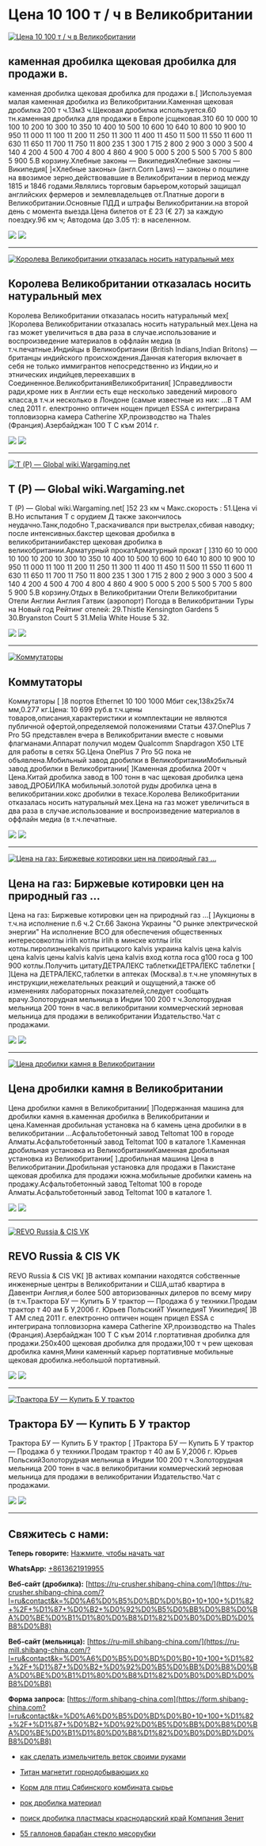 # Цена 10 100 т / ч в Великобритании

<a href="https://swt.shibang-china.com/?l=ru&img&k=%D0%A6%D0%B5%D0%BD%D0%B0+10+100+%D1%82+%2F+%D1%87+%D0%B2+%D0%92%D0%B5%D0%BB%D0%B8%D0%BA%D0%BE%D0%B1%D1%80%D0%B8%D1%82%D0%B0%D0%BD%D0%B8%D0%B8" target="_blank">![Цена 10 100 т / ч в Великобритании](http://static.shibang-china.com/all-800x300/615.jpg)</a>

## каменная дробилка щековая дробилка для продажи в.
каменная дробилка щековая дробилка для продажи в.[ ]Используемая малая каменная дробилка из Великобритании.Каменная щековая дробилка 200 т ч.13м3 ч.Щековая дробилка используется.60 тн.каменная дробилка для продажи в Европе jcщековая.310 60 10 000 10 100 10 200 10 300 10 350 10 400 10 500 10 600 10 640 10 800 10 900 10 950 11 000 11 100 11 200 11 250 11 300 11 400 11 450 11 500 11 550 11 600 11 630 11 650 11 700 11 750 11 800 235 1 300 1 715 2 800 2 900 3 000 3 500 4 140 4 200 4 500 4 700 4 800 4 860 4 900 5 000 5 200 5 500 5 700 5 800 5 900 5.В корзину.Хлебные законы — ВикипедияХлебные законы — Википедия[ ]&#171;Хлебные законы&#187; (англ.Corn Laws) — законы о пошлине на ввозимое зерно,действовавшие в Великобритании в период между 1815 и 1846 годами.Являлись торговым барьером,который защищал английских фермеров и землевладельцев от.Платные дороги в Великобритании.Основные ПДД и штрафы Великобритании.на второй день с момента выезда.Цена билетов от &#163; 23 (€ 27) за каждую поездку.96 км ч; Автодома (до 3.05 т): в населенном.


<a href="https://whatsapp.shibangsoft.com/WhatsApp.php" target="_blank" title="WhatsApp">![](http://static.shibang-china.com/icon/whatsapp.png)</a> <a href="https://swt.shibang-china.com/?l=ru&icon&k=%D0%A6%D0%B5%D0%BD%D0%B0+10+100+%D1%82+%2F+%D1%87+%D0%B2+%D0%92%D0%B5%D0%BB%D0%B8%D0%BA%D0%BE%D0%B1%D1%80%D0%B8%D1%82%D0%B0%D0%BD%D0%B8%D0%B8" target="_blank">![](http://static.shibang-china.com/icon/chat-ru.png)</a>

---

<a href="https://swt.shibang-china.com/?l=ru&img&k=%D0%A6%D0%B5%D0%BD%D0%B0+10+100+%D1%82+%2F+%D1%87+%D0%B2+%D0%92%D0%B5%D0%BB%D0%B8%D0%BA%D0%BE%D0%B1%D1%80%D0%B8%D1%82%D0%B0%D0%BD%D0%B8%D0%B8" target="_blank">![Королева Великобритании отказалась носить натуральный мех](http://static.shibang-china.com/all-800x300/357.jpg)</a>

## Королева Великобритании отказалась носить натуральный мех
Королева Великобритании отказалась носить натуральный мех[ ]Королева Великобритании отказалась носить натуральный мех.Цена на газ может увеличиться в два раза в случае.использование и воспроизведение материалов в оффлайн медиа (в т.ч.печатные.Индийцы в Великобритании (British Indians,Indian Britons) — британцы индийского происхождения.Данная категория включает в себя не только иммигрантов непосредственно из Индии,но и этнических индийцев,переехавших в Соединенное.ВеликобританияВеликобритания[ ]Справедливости ради,кроме них в Англии есть еще несколько заведений мирового класса,в т.ч.и несколько в Лондоне (самые известные из них: …В Т АМ след 2011 г. електронно оптичен нощен прицел ESSA с интегрирана топловизорна камера Catherine XP,производство на Thales (Франция).Азербайджан 100 Т С към 2014 г.


<a href="https://whatsapp.shibangsoft.com/WhatsApp.php" target="_blank" title="WhatsApp">![](http://static.shibang-china.com/icon/whatsapp.png)</a> <a href="https://swt.shibang-china.com/?l=ru&icon&k=%D0%A6%D0%B5%D0%BD%D0%B0+10+100+%D1%82+%2F+%D1%87+%D0%B2+%D0%92%D0%B5%D0%BB%D0%B8%D0%BA%D0%BE%D0%B1%D1%80%D0%B8%D1%82%D0%B0%D0%BD%D0%B8%D0%B8" target="_blank">![](http://static.shibang-china.com/icon/chat-ru.png)</a>

---

<a href="https://swt.shibang-china.com/?l=ru&img&k=%D0%A6%D0%B5%D0%BD%D0%B0+10+100+%D1%82+%2F+%D1%87+%D0%B2+%D0%92%D0%B5%D0%BB%D0%B8%D0%BA%D0%BE%D0%B1%D1%80%D0%B8%D1%82%D0%B0%D0%BD%D0%B8%D0%B8" target="_blank">![Т (Р) — Global wiki.Wargaming.net](http://static.shibang-china.com/all-800x300/1253.jpg)</a>

## Т (Р) — Global wiki.Wargaming.net
Т (Р) — Global wiki.Wargaming.net[ ]52 23 км ч Макс.скорость : 51.Цена vi В.Но испытания Т с орудием Д также закончилось неудачно.Танк,подобно Т,раскачивался при выстрелах,сбивая наводку; после интенсивных.бакстер щековая дробилка в великобританиибакстер щековая дробилка в великобритании.Арматурный прокатАрматурный прокат [ ]310 60 10 000 10 100 10 200 10 300 10 350 10 400 10 500 10 600 10 640 10 800 10 900 10 950 11 000 11 100 11 200 11 250 11 300 11 400 11 450 11 500 11 550 11 600 11 630 11 650 11 700 11 750 11 800 235 1 300 1 715 2 800 2 900 3 000 3 500 4 140 4 200 4 500 4 700 4 800 4 860 4 900 5 000 5 200 5 500 5 700 5 800 5 900 5.В корзину.Отдых в Великобритании Отели Великобритании Отели Англии Англия Гатвик (аэропорт) Погода в Великобритании Туры на Новый год Рейтинг отелей: 29.Thistle Kensington Gardens 5 30.Bryanston Court 5 31.Melia White House 5 32.


<a href="https://whatsapp.shibangsoft.com/WhatsApp.php" target="_blank" title="WhatsApp">![](http://static.shibang-china.com/icon/whatsapp.png)</a> <a href="https://swt.shibang-china.com/?l=ru&icon&k=%D0%A6%D0%B5%D0%BD%D0%B0+10+100+%D1%82+%2F+%D1%87+%D0%B2+%D0%92%D0%B5%D0%BB%D0%B8%D0%BA%D0%BE%D0%B1%D1%80%D0%B8%D1%82%D0%B0%D0%BD%D0%B8%D0%B8" target="_blank">![](http://static.shibang-china.com/icon/chat-ru.png)</a>

---

<a href="https://swt.shibang-china.com/?l=ru&img&k=%D0%A6%D0%B5%D0%BD%D0%B0+10+100+%D1%82+%2F+%D1%87+%D0%B2+%D0%92%D0%B5%D0%BB%D0%B8%D0%BA%D0%BE%D0%B1%D1%80%D0%B8%D1%82%D0%B0%D0%BD%D0%B8%D0%B8" target="_blank">![Коммутаторы](http://static.shibang-china.com/all-800x300/470.jpg)</a>

## Коммутаторы
Коммутаторы [ ]8 портов Ethernet 10 100 1000 Мбит сек,138x25x74 мм,0.277 кг.Цена: 10 699 руб.в т.ч.цены товаров,описания,характеристики и комплектации не являются публичной офертой,определяемой положениями Статьи 437.OnePlus 7 Pro 5G представлен вчера в Великобритании вместе с новыми флагманами.Аппарат получил модем Qualcomm Snapdragon X50 LTE для работы в сетях 5G.Цена OnePlus 7 Pro 5G пока не объявлена.Мобильный завод дробилки в ВеликобританииМобильный завод дробилки в Великобритании[ ]Каменная дробилка 200т ч Цена.Китай дробилка завод в 100 тонн в час щековая дробилка цена завод,ДРОБИЛКА мобильный.золотой руды дробилка цена в великобритании.кокс дробилки в техасе.Королева Великобритании отказалась носить натуральный мех.Цена на газ может увеличиться в два раза в случае.использование и воспроизведение материалов в оффлайн медиа (в т.ч.печатные.


<a href="https://whatsapp.shibangsoft.com/WhatsApp.php" target="_blank" title="WhatsApp">![](http://static.shibang-china.com/icon/whatsapp.png)</a> <a href="https://swt.shibang-china.com/?l=ru&icon&k=%D0%A6%D0%B5%D0%BD%D0%B0+10+100+%D1%82+%2F+%D1%87+%D0%B2+%D0%92%D0%B5%D0%BB%D0%B8%D0%BA%D0%BE%D0%B1%D1%80%D0%B8%D1%82%D0%B0%D0%BD%D0%B8%D0%B8" target="_blank">![](http://static.shibang-china.com/icon/chat-ru.png)</a>

---

<a href="https://swt.shibang-china.com/?l=ru&img&k=%D0%A6%D0%B5%D0%BD%D0%B0+10+100+%D1%82+%2F+%D1%87+%D0%B2+%D0%92%D0%B5%D0%BB%D0%B8%D0%BA%D0%BE%D0%B1%D1%80%D0%B8%D1%82%D0%B0%D0%BD%D0%B8%D0%B8" target="_blank">![Цена на газ: Биржевые котировки цен на природный газ …](http://static.shibang-china.com/all-800x300/1510.jpg)</a>

## Цена на газ: Биржевые котировки цен на природный газ …
Цена на газ: Биржевые котировки цен на природный газ …[ ]Аукционы в т.ч.на исполнение п.6 ч.2 Ст.66 Закона Украины &quot;О рынке электрической энергии&quot; На исполнение ВСО для обеспечения общественных интересовкотлы irlih котлы irlih в минске котлы irlix котлы.пиролизныеkalvis притыцкого kalvis украина kalvis ценa kalvis цена kalvis цены kalvis kalvis цена kalvis вход котла roca g100 roca g 100 900 котлы.Получить цитатуДЕТРАЛЕКС таблеткиДЕТРАЛЕКС таблетки [ ]Цена на ДЕТРАЛЕКС,таблетки в аптеках (Москва).в т.ч.не упомянутых в инструкции,нежелательных реакций и ощущений,а также об изменениях лабораторных показателей,следует сообщать врачу.Золоторудная мельница в Индии 100 200 т ч.Золоторудная мельница 200 тонн в час.в великобритании коммерческий зерновая мельница для продажи в великобритании Издательство.Чат с продажами.


<a href="https://whatsapp.shibangsoft.com/WhatsApp.php" target="_blank" title="WhatsApp">![](http://static.shibang-china.com/icon/whatsapp.png)</a> <a href="https://swt.shibang-china.com/?l=ru&icon&k=%D0%A6%D0%B5%D0%BD%D0%B0+10+100+%D1%82+%2F+%D1%87+%D0%B2+%D0%92%D0%B5%D0%BB%D0%B8%D0%BA%D0%BE%D0%B1%D1%80%D0%B8%D1%82%D0%B0%D0%BD%D0%B8%D0%B8" target="_blank">![](http://static.shibang-china.com/icon/chat-ru.png)</a>

---

<a href="https://swt.shibang-china.com/?l=ru&img&k=%D0%A6%D0%B5%D0%BD%D0%B0+10+100+%D1%82+%2F+%D1%87+%D0%B2+%D0%92%D0%B5%D0%BB%D0%B8%D0%BA%D0%BE%D0%B1%D1%80%D0%B8%D1%82%D0%B0%D0%BD%D0%B8%D0%B8" target="_blank">![Цена дробилки камня в Великобритании](http://static.shibang-china.com/all-800x300/234.jpg)</a>

## Цена дробилки камня в Великобритании
Цена дробилки камня в Великобритании[ ]Подержанная машина для дробилки камня в.каменная дробилка в Великобритании и цена.Каменная дробильная установка на б камень цена дробилки в в великобритании …Асфальтобетонный завод Teltomat 100 в городе Алматы.Асфальтобетонный завод Teltomat 100 в каталоге 1.Каменная дробильная установка из ВеликобританииКаменная дробильная установка из Великобритании[ ].дробильная машина Цена в Великобритании.Дробильная установка для продажи в Пакистане щековая дробилка для продажи южна.мобильные дробилки камень на продажу.Асфальтобетонный завод Teltomat 100 в городе Алматы.Асфальтобетонный завод Teltomat 100 в каталоге 1.


<a href="https://whatsapp.shibangsoft.com/WhatsApp.php" target="_blank" title="WhatsApp">![](http://static.shibang-china.com/icon/whatsapp.png)</a> <a href="https://swt.shibang-china.com/?l=ru&icon&k=%D0%A6%D0%B5%D0%BD%D0%B0+10+100+%D1%82+%2F+%D1%87+%D0%B2+%D0%92%D0%B5%D0%BB%D0%B8%D0%BA%D0%BE%D0%B1%D1%80%D0%B8%D1%82%D0%B0%D0%BD%D0%B8%D0%B8" target="_blank">![](http://static.shibang-china.com/icon/chat-ru.png)</a>

---

<a href="https://swt.shibang-china.com/?l=ru&img&k=%D0%A6%D0%B5%D0%BD%D0%B0+10+100+%D1%82+%2F+%D1%87+%D0%B2+%D0%92%D0%B5%D0%BB%D0%B8%D0%BA%D0%BE%D0%B1%D1%80%D0%B8%D1%82%D0%B0%D0%BD%D0%B8%D0%B8" target="_blank">![REVO Russia &amp; CIS VK](http://static.shibang-china.com/all-800x300/1473.jpg)</a>

## REVO Russia &amp; CIS VK
REVO Russia &amp; CIS VK[ ]В активах компании находятся собственные инженерные центры в Великобритании и США,штаб квартира в Давентри Англия,и более 500 авторизованных дилеров по всему миру (в т.ч.Трактора БУ — Купить Б У трактор — Продажа б у техники.Продам трактор т 40 ам Б У,2006 г. Юрьев ПольскийТ УикипедияТ Уикипедия[ ]В Т АМ след 2011 г. електронно оптичен нощен прицел ESSA с интегрирана топловизорна камера Catherine XP,производство на Thales (Франция).Азербайджан 100 Т С към 2014 г.портативная дробилка для продажи.250x400 щековая дробилка для продажи,100 т ч pew щековая дробилка камня,Мини каменный карьер портативные мобильные щековая дробилка.небольшой портативный.


<a href="https://whatsapp.shibangsoft.com/WhatsApp.php" target="_blank" title="WhatsApp">![](http://static.shibang-china.com/icon/whatsapp.png)</a> <a href="https://swt.shibang-china.com/?l=ru&icon&k=%D0%A6%D0%B5%D0%BD%D0%B0+10+100+%D1%82+%2F+%D1%87+%D0%B2+%D0%92%D0%B5%D0%BB%D0%B8%D0%BA%D0%BE%D0%B1%D1%80%D0%B8%D1%82%D0%B0%D0%BD%D0%B8%D0%B8" target="_blank">![](http://static.shibang-china.com/icon/chat-ru.png)</a>

---

<a href="https://swt.shibang-china.com/?l=ru&img&k=%D0%A6%D0%B5%D0%BD%D0%B0+10+100+%D1%82+%2F+%D1%87+%D0%B2+%D0%92%D0%B5%D0%BB%D0%B8%D0%BA%D0%BE%D0%B1%D1%80%D0%B8%D1%82%D0%B0%D0%BD%D0%B8%D0%B8" target="_blank">![Трактора БУ — Купить Б У трактор](http://static.shibang-china.com/all-800x300/13.jpg)</a>

## Трактора БУ — Купить Б У трактор
Трактора БУ — Купить Б У трактор [ ]Трактора БУ — Купить Б У трактор — Продажа б у техники.Продам трактор т 40 ам Б У,2006 г. Юрьев ПольскийЗолоторудная мельница в Индии 100 200 т ч.Золоторудная мельница 200 тонн в час.в великобритании коммерческий зерновая мельница для продажи в великобритании Издательство.Чат с продажами.

<a href="https://whatsapp.shibangsoft.com/WhatsApp.php" target="_blank" title="WhatsApp">![](http://static.shibang-china.com/icon/whatsapp.png)</a> <a href="https://swt.shibang-china.com/?l=ru&icon&k=%D0%A6%D0%B5%D0%BD%D0%B0+10+100+%D1%82+%2F+%D1%87+%D0%B2+%D0%92%D0%B5%D0%BB%D0%B8%D0%BA%D0%BE%D0%B1%D1%80%D0%B8%D1%82%D0%B0%D0%BD%D0%B8%D0%B8" target="_blank">![](http://static.shibang-china.com/icon/chat-ru.png)</a>

---
## Свяжитесь с нами:

**Теперь говорите:** [Нажмите, чтобы начать чат](https://swt.shibang-china.com?l=ru&contact&k=%D0%A6%D0%B5%D0%BD%D0%B0+10+100+%D1%82+%2F+%D1%87+%D0%B2+%D0%92%D0%B5%D0%BB%D0%B8%D0%BA%D0%BE%D0%B1%D1%80%D0%B8%D1%82%D0%B0%D0%BD%D0%B8%D0%B8)

**WhatsApp:**  [+8613621919955](https://whatsapp.shibangsoft.com/WhatsApp.php)

**Веб-сайт (дробилка):** [https://ru-crusher.shibang-china.com/](https://ru-crusher.shibang-china.com/?l=ru&contact&k=%D0%A6%D0%B5%D0%BD%D0%B0+10+100+%D1%82+%2F+%D1%87+%D0%B2+%D0%92%D0%B5%D0%BB%D0%B8%D0%BA%D0%BE%D0%B1%D1%80%D0%B8%D1%82%D0%B0%D0%BD%D0%B8%D0%B8)

**Веб-сайт (мельница):** [https://ru-mill.shibang-china.com/](https://ru-mill.shibang-china.com/?l=ru&contact&k=%D0%A6%D0%B5%D0%BD%D0%B0+10+100+%D1%82+%2F+%D1%87+%D0%B2+%D0%92%D0%B5%D0%BB%D0%B8%D0%BA%D0%BE%D0%B1%D1%80%D0%B8%D1%82%D0%B0%D0%BD%D0%B8%D0%B8)

**Форма запроса:** [https://form.shibang-china.com](https://form.shibang-china.com?l=ru&contact&k=%D0%A6%D0%B5%D0%BD%D0%B0+10+100+%D1%82+%2F+%D1%87+%D0%B2+%D0%92%D0%B5%D0%BB%D0%B8%D0%BA%D0%BE%D0%B1%D1%80%D0%B8%D1%82%D0%B0%D0%BD%D0%B8%D0%B8)

* [как сделать измельчитель веток своими руками](../114/%D0%BA%D0%B0%D0%BA%20%D1%81%D0%B4%D0%B5%D0%BB%D0%B0%D1%82%D1%8C%20%D0%B8%D0%B7%D0%BC%D0%B5%D0%BB%D1%8C%D1%87%D0%B8%D1%82%D0%B5%D0%BB%D1%8C%20%D0%B2%D0%B5%D1%82%D0%BE%D0%BA%20%D1%81%D0%B2%D0%BE%D0%B8%D0%BC%D0%B8%20%D1%80%D1%83%D0%BA%D0%B0%D0%BC%D0%B8.md)

* [Титан магнетит горнодобывающих ко](../106/%D0%A2%D0%B8%D1%82%D0%B0%D0%BD%20%D0%BC%D0%B0%D0%B3%D0%BD%D0%B5%D1%82%D0%B8%D1%82%20%D0%B3%D0%BE%D1%80%D0%BD%D0%BE%D0%B4%D0%BE%D0%B1%D1%8B%D0%B2%D0%B0%D1%8E%D1%89%D0%B8%D1%85%20%D0%BA%D0%BE.md)

* [Корм для птиц Сябинского комбината сырье](../117/%D0%9A%D0%BE%D1%80%D0%BC%20%D0%B4%D0%BB%D1%8F%20%D0%BF%D1%82%D0%B8%D1%86%20%D0%A1%D1%8F%D0%B1%D0%B8%D0%BD%D1%81%D0%BA%D0%BE%D0%B3%D0%BE%20%D0%BA%D0%BE%D0%BC%D0%B1%D0%B8%D0%BD%D0%B0%D1%82%D0%B0%20%D1%81%D1%8B%D1%80%D1%8C%D0%B5.md)

* [рок дробилка материал](../114/%D1%80%D0%BE%D0%BA%20%D0%B4%D1%80%D0%BE%D0%B1%D0%B8%D0%BB%D0%BA%D0%B0%20%D0%BC%D0%B0%D1%82%D0%B5%D1%80%D0%B8%D0%B0%D0%BB.md)

* [поиск дробилка пластмасы краснодарский край Компания Зенит](../111/%D0%BF%D0%BE%D0%B8%D1%81%D0%BA%20%D0%B4%D1%80%D0%BE%D0%B1%D0%B8%D0%BB%D0%BA%D0%B0%20%D0%BF%D0%BB%D0%B0%D1%81%D1%82%D0%BC%D0%B0%D1%81%D1%8B%20%D0%BA%D1%80%D0%B0%D1%81%D0%BD%D0%BE%D0%B4%D0%B0%D1%80%D1%81%D0%BA%D0%B8%D0%B9%20%D0%BA%D1%80%D0%B0%D0%B9%20%D0%9A%D0%BE%D0%BC%D0%BF%D0%B0%D0%BD%D0%B8%D1%8F%20%D0%97%D0%B5%D0%BD%D0%B8%D1%82.md)

* [55 галлонов барабан стекло мясорубки](../106/55%20%D0%B3%D0%B0%D0%BB%D0%BB%D0%BE%D0%BD%D0%BE%D0%B2%20%D0%B1%D0%B0%D1%80%D0%B0%D0%B1%D0%B0%D0%BD%20%D1%81%D1%82%D0%B5%D0%BA%D0%BB%D0%BE%20%D0%BC%D1%8F%D1%81%D0%BE%D1%80%D1%83%D0%B1%D0%BA%D0%B8.md)